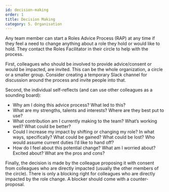 ```yaml
---
id: decision-making
order: 1
title: Decision Making
category: 5. Organisation
---
```

Any team member can start a Roles Advice Process (RAP) at any time if they feel a need to change anything about a role they hold or would like to hold. They contact the Roles Facilitator in their circle to help with the process.

First, colleagues who should be involved to provide advice/consent or would be impacted, are invited. This can be the whole organization, a circle or a smaller group. Consider creating a temporary Slack channel for discussion around the process and invite people into that.

Second, the individual self-reflects (and can use other colleagues as a sounding board):
- Why am I doing this advice process? What led to this?
- What are my strengths, talents and interests? Where are they best put to use?
- What contribution am I currently making to the team? What’s working well? What could be better?
- Could I increase my impact by shifting or changing my role? In what ways, specifically? What could be gained? What could be lost? Who would assume current duties I’d like to hand off?
- How do I feel about this potential change? What am I worried about? Excited about? What are the pros and cons?

Finally, the decision is made by the colleague proposing it with consent from colleagues who are directly impacted (usually the other members of the circle). There is only a blocking right for colleagues who are directly impacted by the role change. A blocker should come with a counter-proposal.

